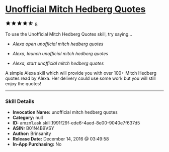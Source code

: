 # [Unofficial Mitch Hedberg Quotes](http://alexa.amazon.com/#skills/amzn1.ask.skill.1991f29f-ede6-4aed-8e00-9040e7f637d5)
![4.5 stars](../../images/ic_star_black_18dp_1x.png)![4.5 stars](../../images/ic_star_black_18dp_1x.png)![4.5 stars](../../images/ic_star_black_18dp_1x.png)![4.5 stars](../../images/ic_star_black_18dp_1x.png)![4.5 stars](../../images/ic_star_half_black_18dp_1x.png) 8

To use the Unofficial Mitch Hedberg Quotes skill, try saying...

* *Alexa open unofficial mitch hedberg quotes*

* *Alexa, launch unofficial mitch hedberg quotes*

* *Alexa, start unofficial mitch hedberg quotes*

A simple Alexa skill which will provide you with over 100+ Mitch Hedberg quotes read by Alexa. Her delivery could use some work but you will still enjoy the quotes!

***

### Skill Details

* **Invocation Name:** unofficial mitch hedberg quotes
* **Category:** null
* **ID:** amzn1.ask.skill.1991f29f-ede6-4aed-8e00-9040e7f637d5
* **ASIN:** B01N4B9VSY
* **Author:** Brinsanity
* **Release Date:** December 14, 2016 @ 03:49:58
* **In-App Purchasing:** No
